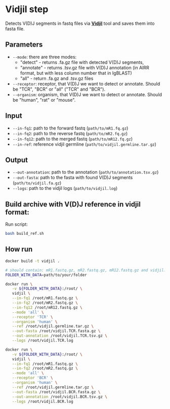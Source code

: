 # Vidjil step

Detects V(D)J segments in fastq files via **[Vidjil](https://www.vidjil.org/doc/)** tool and saves them into fasta file.

## Parameters

* `--mode`: there are three modes:
  * "detect" - returns .fa.gz file with detected V(D)J segments, 
  * "annotate" - returns .tsv.gz file with V(D)J annotation (in AIRR format, but with less column number that in IgBLAST)
  * "all" - return .fa.gz and .tsv.gz files
* `--receptor`: receptor, that V(D)J we want to detect or annotate. Should be "TCR", "BCR" or "all" ("TCR" and "BCR").
* `--organism`: organism, that V(D)J we want to detect or annotate. Should be "human", "rat" or "mouse".

## Input

* `--in-fq1`: path to the forward fastq (`path/to/mR1.fq.gz`)
* `--in-fq2`: path to the reverse fastq (`path/to/mR2.fq.gz`)
* `--in-fq12`: path to the merged fastq (`path/to/mR12.fq.gz`)
* `--in-ref`: reference vidjil germline (`path/to/vidjil.germline.tar.gz`)

## Output

* `--out-annotation`: path to the annotation (`path/to/annotation.tsv.gz`)
* `--out-fasta`: path to the fasta with found V(D)J segments (`path/to/vidjil.fa.gz`)
* `--logs`: path to the vidjil logs (`path/to/vidjil.log`)

## Build archive with V(D)J reference in vidjil format:

Run script:
```bash
bash build_ref.sh
``` 

## How run

```bash
docker build -t vidjil .

# should contain: mR1.fastq.gz, mR2.fastq.gz, mR12.fastq.gz and vidjil.germline.tar.gz
FOLDER_WITH_DATA=path/to/your/folder

docker run \
   -v ${FOLDER_WITH_DATA}:/root/ \
   vidjil \
   --in-fq1 /root/mR1.fastq.gz \
   --in-fq2 /root/mR2.fastq.gz \
   --in-fq12 /root/mR12.fastq.gz \
   --mode 'all' \
   --receptor 'TCR' \
   --organism 'human' \
   --ref /root/vidjil.germline.tar.gz \
   --out-fasta /root/vidjil.TCR.fasta.gz \
   --out-annotation /root/vidjil.TCR.tsv.gz \
   --logs /root/vidjil.TCR.log

docker run \
   -v ${FOLDER_WITH_DATA}:/root/ \
   vidjil \
   --in-fq1 /root/mR1.fastq.gz \
   --in-fq2 /root/mR2.fastq.gz \
   --mode 'all' \
   --receptor 'BCR' \
   --organism 'human' \
   --ref /root/vidjil.germline.tar.gz \
   --out-fasta /root/vidjil.BCR.fasta.gz \
   --out-annotation /root/vidjil.BCR.tsv.gz \
   --logs /root/vidjil.BCR.log
```